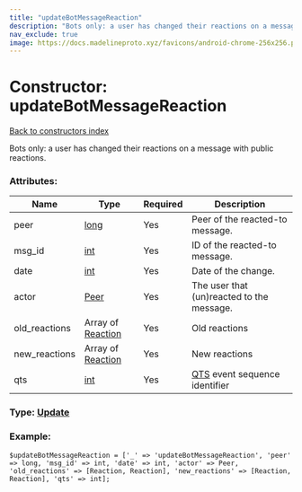 ```yaml
---
title: "updateBotMessageReaction"
description: "Bots only: a user has changed their reactions on a message with public reactions."
nav_exclude: true
image: https://docs.madelineproto.xyz/favicons/android-chrome-256x256.png
---
```

# Constructor: updateBotMessageReaction  
[Back to constructors index](/API_docs/constructors/index.html)



Bots only: a user has changed their reactions on a message with public reactions.

### Attributes:

| Name     |    Type       | Required | Description |
|----------|---------------|----------|-------------|
|peer|[long](/API_docs/types/long.html) | Yes|Peer of the reacted-to message.|
|msg\_id|[int](/API_docs/types/int.html) | Yes|ID of the reacted-to message.|
|date|[int](/API_docs/types/int.html) | Yes|Date of the change.|
|actor|[Peer](/API_docs/types/Peer.html) | Yes|The user that (un)reacted to the message.|
|old\_reactions|Array of [Reaction](/API_docs/types/Reaction.html) | Yes|Old reactions|
|new\_reactions|Array of [Reaction](/API_docs/types/Reaction.html) | Yes|New reactions|
|qts|[int](/API_docs/types/int.html) | Yes|[QTS](https://core.telegram.org/api/updates) event sequence identifier|



### Type: [Update](/API_docs/types/Update.html)


### Example:

```
$updateBotMessageReaction = ['_' => 'updateBotMessageReaction', 'peer' => long, 'msg_id' => int, 'date' => int, 'actor' => Peer, 'old_reactions' => [Reaction, Reaction], 'new_reactions' => [Reaction, Reaction], 'qts' => int];
```  
